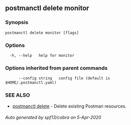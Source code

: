 ## postmanctl delete monitor



### Synopsis



```
postmanctl delete monitor [flags]
```

### Options

```
  -h, --help   help for monitor
```

### Options inherited from parent commands

```
      --config string   config file (default is $HOME/.postmanctl.yaml)
```

### SEE ALSO

* [postmanctl delete](postmanctl_delete.md)	 - Delete existing Postman resources.

###### Auto generated by spf13/cobra on 5-Apr-2020
